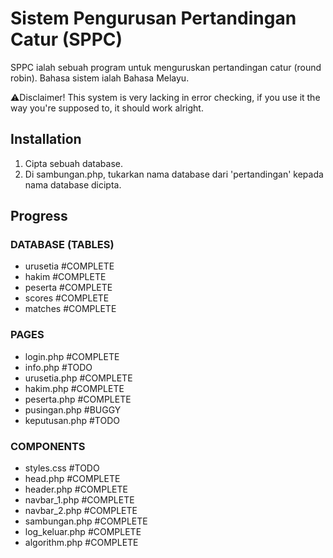 # Sistem Pengurusan Pertandingan Catur (SPPC)

SPPC ialah sebuah program untuk menguruskan pertandingan catur (round robin). Bahasa sistem ialah Bahasa Melayu.

⚠️Disclaimer! This system is very lacking in error checking, if you use it the way you're supposed to, it should work alright.

## Installation

1. Cipta sebuah database.
2. Di sambungan.php, tukarkan nama database dari 'pertandingan' kepada nama database dicipta.

## Progress
### DATABASE (TABLES)
- urusetia #COMPLETE
- hakim #COMPLETE
- peserta #COMPLETE
- scores #COMPLETE
- matches #COMPLETE

### PAGES
- login.php #COMPLETE
- info.php #TODO
- urusetia.php #COMPLETE
- hakim.php #COMPLETE
- peserta.php #COMPLETE
- pusingan.php #BUGGY
- keputusan.php #TODO

### COMPONENTS
- styles.css #TODO
- head.php #COMPLETE
- header.php #COMPLETE
- navbar_1.php #COMPLETE
- navbar_2.php #COMPLETE
- sambungan.php #COMPLETE
- log_keluar.php #COMPLETE
- algorithm.php #COMPLETE
